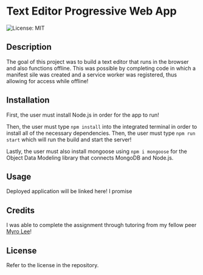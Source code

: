# Text Editor Progressive Web App

![License: MIT](https://img.shields.io/badge/License-MIT-yellow.svg)

## Description

The goal of this project was to build a text editor that runs in the browser and also functions offline. This was possible by completing code in which a manifest sile was created and a service worker was registered, thus allowing for access while offline!

## Installation

First, the user must install Node.js in order for the app to run!

Then, the user must type `npm install` into the integrated terminal in order to install all of the necessary dependencies. Then, the user must type `npm run start` which will run the build and start the server!

Lastly, the user must also install mongoose using `npm i mongoose` for the Object Data Modeling library that connects MongoDB and Node.js.

## Usage

Deployed application will be linked here! I promise

## Credits

I was able to complete the assignment through tutoring from my fellow peer [Myro Lee](https://github.com/myrojoylee)!

## License

Refer to the license in the repository.